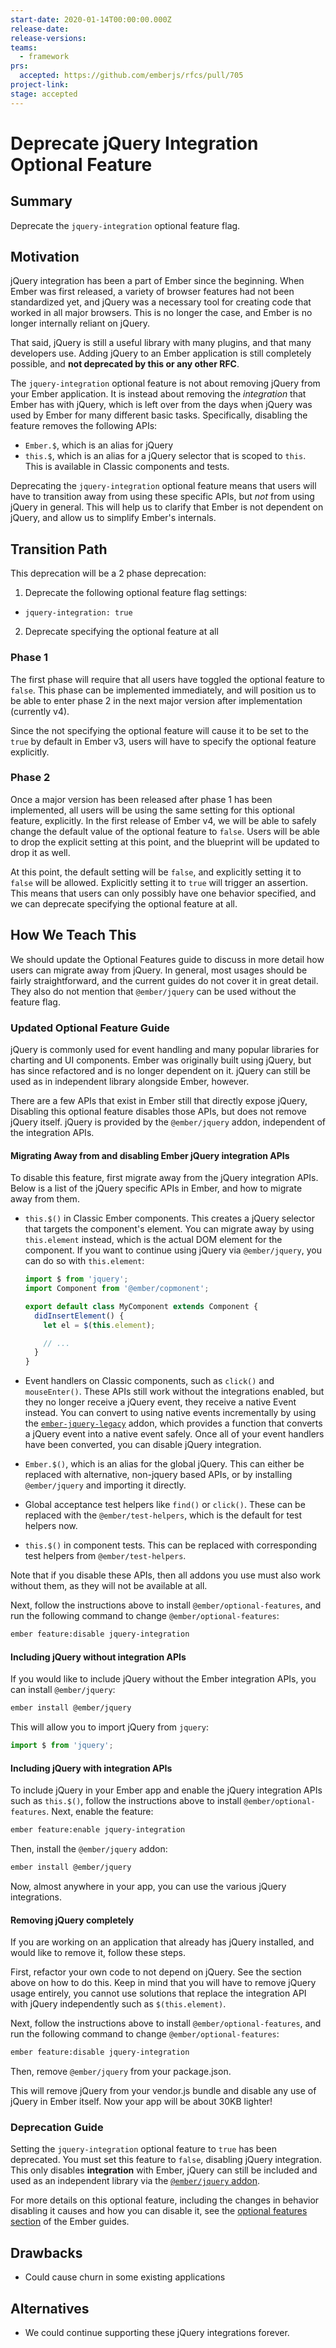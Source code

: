 ```yaml
---
start-date: 2020-01-14T00:00:00.000Z
release-date:
release-versions: 
teams: 
  - framework
prs:
  accepted: https://github.com/emberjs/rfcs/pull/705
project-link: 
stage: accepted
---
```


# Deprecate jQuery Integration Optional Feature

## Summary

Deprecate the `jquery-integration` optional feature flag.

## Motivation

jQuery integration has been a part of Ember since the beginning. When Ember was
first released, a variety of browser features had not been standardized yet, and
jQuery was a necessary tool for creating code that worked in all major browsers.
This is no longer the case, and Ember is no longer internally reliant on jQuery.

That said, jQuery is still a useful library with many plugins, and that many
developers use. Adding jQuery to an Ember application is still completely
possible, and **not deprecated by this or any other RFC**.

The `jquery-integration` optional feature is not about removing jQuery from your
Ember application. It is instead about removing the _integration_ that Ember has
with jQuery, which is left over from the days when jQuery was used by Ember for
many different basic tasks. Specifically, disabling the feature removes the
following APIs:

- `Ember.$`, which is an alias for jQuery
- `this.$`, which is an alias for a jQuery selector that is scoped to `this`.
  This is available in Classic components and tests.

Deprecating the `jquery-integration` optional feature means that users will have
to transition away from using these specific APIs, but _not_ from using jQuery
in general. This will help us to clarify that Ember is not dependent on jQuery,
and allow us to simplify Ember's internals.

## Transition Path

This deprecation will be a 2 phase deprecation:

1. Deprecate the following optional feature flag settings:
  - `jquery-integration: true`
2. Deprecate specifying the optional feature at all

### Phase 1

The first phase will require that all users have toggled the optional feature to
`false`. This phase can be implemented immediately, and will position us to be
able to enter phase 2 in the next major version after implementation (currently
v4).

Since the not specifying the optional feature will cause it to be set to the
`true` by default in Ember v3, users will have to specify the optional feature
explicitly.

### Phase 2

Once a major version has been released after phase 1 has been implemented, all
users will be using the same setting for this optional feature, explicitly. In
the first release of Ember v4, we will be able to safely change the default
value of the optional feature to `false`. Users will be able to drop the
explicit setting at this point, and the blueprint will be updated to drop it as
well.

At this point, the default setting will be `false`, and explicitly setting it to
`false` will be allowed. Explicitly setting it to `true` will trigger an
assertion. This means that users can only possibly have one behavior specified,
and we can deprecate specifying the optional feature at all.

## How We Teach This

We should update the Optional Features guide to discuss in more detail how users
can migrate away from jQuery. In general, most usages should be fairly
straightforward, and the current guides do not cover it in great detail. They
also do not mention that `@ember/jquery` can be used without the feature flag.

### Updated Optional Feature Guide

jQuery is commonly used for event handling and many popular libraries for
charting and UI components. Ember was originally built using jQuery, but has
since refactored and is no longer dependent on it. jQuery can still be used
as in independent library alongside Ember, however.

There are a few APIs that exist in Ember still that directly expose jQuery,
Disabling this optional feature disables those APIs, but does not remove jQuery
itself. jQuery is provided by the `@ember/jquery` addon, independent of the
integration APIs.

#### Migrating Away from and disabling Ember jQuery integration APIs

To disable this feature, first migrate away from the jQuery integration APIs.
Below is a list of the jQuery specific APIs in Ember, and how to migrate away
from them.

- `this.$()` in Classic Ember components. This creates a jQuery selector that
  targets the component's element. You can migrate away by using `this.element`
  instead, which is the actual DOM element for the component. If you want to
  continue using jQuery via `@ember/jquery`, you can do so with `this.element`:

  ```js
  import $ from 'jquery';
  import Component from '@ember/copmonent';

  export default class MyComponent extends Component {
    didInsertElement() {
      let el = $(this.element);

      // ...
    }
  }
  ```

- Event handlers on Classic components, such as `click()` and `mouseEnter()`.
  These APIs still work without the integrations enabled, but they no longer
  receive a jQuery event, they receive a native Event instead. You can convert
  to using native events incrementally by using the [`ember-jquery-legacy`](https://github.com/emberjs/ember-jquery-legacy) addon, which provides a function that converts a jQuery
  event into a native event safely. Once all of your event handlers have been
  converted, you can disable jQuery integration.

- `Ember.$()`, which is an alias for the global jQuery. This can either be
  replaced with alternative, non-jquery based APIs, or by installing
  `@ember/jquery` and importing it directly.

- Global acceptance test helpers like `find()` or `click()`. These can be
  replaced with the `@ember/test-helpers`, which is the default for test helpers
  now.

- `this.$()` in component tests. This can be replaced with corresponding test
  helpers from `@ember/test-helpers`.

Note that if you disable these APIs, then all addons you use must also work
without them, as they will not be available at all.

Next, follow the instructions above to install `@ember/optional-features`, and
run the following command to change `@ember/optional-features`:

```sh
ember feature:disable jquery-integration
```

#### Including jQuery without integration APIs

If you would like to include jQuery without the Ember integration APIs, you can
install `@ember/jquery`:

```sh
ember install @ember/jquery
```

This will allow you to import jQuery from `jquery`:

```js
import $ from 'jquery';
```

#### Including jQuery with integration APIs

To include jQuery in your Ember app and enable the jQuery integration APIs such
as `this.$()`, follow the instructions above to install `@ember/optional-features`.
Next, enable the feature:

```sh
ember feature:enable jquery-integration
```

Then, install the `@ember/jquery` addon:

```sh
ember install @ember/jquery
```

Now, almost anywhere in your app, you can use the various jQuery integrations.

#### Removing jQuery completely

If you are working on an application that already has jQuery installed, and
would like to remove it, follow these steps.

First, refactor your own code to not depend on jQuery. See the section above on
how to do this. Keep in mind that you will have to remove jQuery usage entirely,
you cannot use solutions that replace the integration API with jQuery
independently such as `$(this.element)`.

Next, follow the instructions above to install `@ember/optional-features`, and
run the following command to change `@ember/optional-features`:

```sh
ember feature:disable jquery-integration
```

Then, remove `@ember/jquery` from your package.json.

This will remove jQuery from your vendor.js bundle and disable any use of jQuery
in Ember itself. Now your app will be about 30KB lighter!

### Deprecation Guide

Setting the `jquery-integration` optional feature to `true` has been
deprecated. You must set this feature to `false`, disabling jQuery integration.
This only disables **integration** with Ember, jQuery can still be included and
used as an independent library via the [`@ember/jquery` addon](https://github.com/emberjs/ember-jquery).

For more details on this optional feature, including the changes in
behavior disabling it causes and how you can disable it, see the
[optional features section](https://guides.emberjs.com/release/configuring-ember/optional-features/#toc_removing-jquery)
of the Ember guides.

## Drawbacks

- Could cause churn in some existing applications

## Alternatives

- We could continue supporting these jQuery integrations forever.

